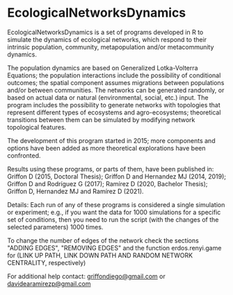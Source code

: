 # EcologicalNetworksDynamics

EcologicalNetworksDynamics is a set of programs developed in R to simulate the dynamics of ecological networks, which respond to their intrinsic population, community, metapopulation and/or metacommunity dynamics. 

The population dynamics are based on Generalized Lotka-Volterra Equations; the population interactions include the possibility of conditional outcomes; the spatial component assumes migrations between populations and/or between communities. The networks can be generated randomly, or based on actual data or natural (environmental, social, etc.) input. The program includes the possibility to generate networks with topologies that represent different types of ecosystems and agro-ecosystems; theoretical transitions between them can be simulated by modifying network topological features.

The development of this program started in 2015; more components and options have been added as more theoretical explorations have been confronted. 

Results using these programs, or parts of them, have been published in: Griffon D (2015, Doctoral Thesis); Griffon D and Hernandez MJ (2014, 2019); Griffon D and Rodríguez G (2017); Ramírez D (2020, Bachelor Thesis); Griffon D, Hernandez MJ and Ramírez D (2021).

Details:
Each run of any of these programs is considered a single simulation or experiment; e.g., if you want the data for 1000 simulations for a specific set of conditions, then you need to run the script (with the changes of the selected parameters) 1000 times.

To change the number of edges of the network check the sections "ADDING EDGES", "REMOVING EDGES" and the function erdos.renyi.game for (LINK UP PATH, LINK DOWN PATH AND RANDOM NETWORK CENTRALITY, respectively)

For additional help contact: griffondiego@gmail.com or davidearamirezp@gmail.com
